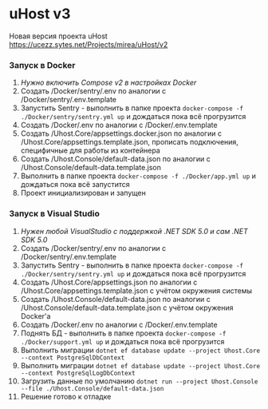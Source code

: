 # uHost v3
Новая версия проекта uHost https://ucezz.sytes.net/Projects/mirea/uHost/v2

### Запуск в Docker
1. _Нужно включить Compose v2 в настройках Docker_
1. Создать /Docker/sentry/.env по аналогии с /Docker/sentry/.env.template
1. Запустить Sentry - выполнить в папке проекта `docker-compose -f ./Docker/sentry/sentry.yml up` и дождаться пока всё прогрузится
1. Создать /Docker/.env по аналогии с /Docker/.env.template
1. Создать /Uhost.Core/appsettings.docker.json по аналогии с /Uhost.Core/appsettings.template.json, прописать подключения, специфичные для работы из контейнера
1. Создать /Uhost.Console/default-data.json по аналогии с /Uhost.Console/default-data.template.json
1. Выполнить в папке проекта `docker-compose -f ./Docker/app.yml up` и дождаться пока всё запустится
1. Проект инициализирован и запущен

### Запуск в Visual Studio
1. _Нужен любой VisualStudio с поддержкой .NET SDK 5.0 и сам .NET SDK 5.0_
1. Создать /Docker/sentry/.env по аналогии с /Docker/sentry/.env.template
1. Запустить Sentry - выполнить в папке проекта `docker-compose -f ./Docker/sentry/sentry.yml up` и дождаться пока всё прогрузится
1. Создать /Uhost.Core/appsettings.json по аналогии с /Uhost.Core/appsettings.template.json с учётом окружения системы
1. Создать /Uhost.Console/default-data.json по аналогии с /Uhost.Console/default-data.template.json с учётом окружения Docker'а
1. Создать /Docker/.env по аналогии с /Docker/.env.template
1. Поднять БД - выполнить в папке проекта `docker-compose -f ./Docker/support.yml up` и дождаться пока всё прогрузится
1. Выполнить миграции `dotnet ef database update --project Uhost.Core --context PostgreSqlDbContext`
1. Выполнить миграции `dotnet ef database update --project Uhost.Core --context PostgreSqlLogDbContext`
1. Загрузить данные по умолчанию `dotnet run --project Uhost.Console --file ./Uhost.Console/default-data.json`
1. Решение готово к отладке
